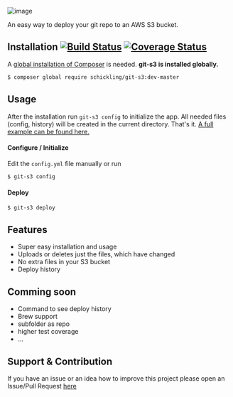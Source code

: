 ![image](http://i.imagebanana.com/img/sgfs0rmr/Gits3.jpg)

An easy way to deploy your git repo to an AWS S3 bucket.

## Installation [![Build Status](https://travis-ci.org/schickling/git-s3.png)](https://travis-ci.org/schickling/git-s3) [![Coverage Status](https://coveralls.io/repos/schickling/git-s3/badge.png?branch=master)](https://coveralls.io/r/schickling/git-s3?branch=master)
A [global installation of Composer](https://github.com/schickling/git-s3/blob/master/doc/COMPOSER.md) is needed. __git-s3 is installed globally.__
```sh
$ composer global require schickling/git-s3:dev-master
```

## Usage
After the installation run `git-s3 config` to initialize the app.  All needed files (config, history) will be created in the current directory. That's it. [A full example can be found here.](https://github.com/schickling/git-s3/blob/master/doc/EXAMPLE.md)

#### Configure / Initialize
Edit the `config.yml` file manually or run
```sh
$ git-s3 config
```

#### Deploy
```sh
$ git-s3 deploy
```

## Features
* Super easy installation and usage
* Uploads or deletes just the files, which have changed
* No extra files in your S3 bucket
* Deploy history

## Comming soon
* Command to see deploy history
* Brew support
* subfolder as repo
* higher test coverage
* ...

## Support & Contribution
If you have an issue or an idea how to improve this project please open an Issue/Pull Request [here](https://github.com/schickling/git-s3/issues)
